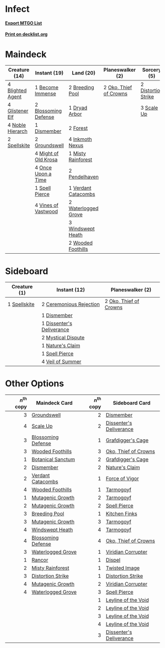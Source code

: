 # Infect

#### [Export MTGO List](../collection/Infect/Infect.txt)
#### [Print on decklist.org](http://decklist.org/?deckmain=1%09Become%20Immense%0A4%09Blighted%20Agent%0A2%09Blossoming%20Defense%0A2%09Breeding%20Pool%0A1%09Dismember%0A2%09Distortion%20Strike%0A1%09Dryad%20Arbor%0A2%09Forest%0A4%09Glistener%20Elf%0A2%09Groundswell%0A4%09Inkmoth%20Nexus%0A4%09Might%20of%20Old%20Krosa%0A1%09Misty%20Rainforest%0A4%09Noble%20Hierarch%0A2%09Oko,%20Thief%20of%20Crowns%0A4%09Once%20Upon%20a%20Time%0A2%09Pendelhaven%0A3%09Scale%20Up%0A1%09Spell%20Pierce%0A2%09Spellskite%0A1%09Verdant%20Catacombs%0A4%09Vines%20of%20Vastwood%0A2%09Waterlogged%20Grove%0A3%09Windswept%20Heath%0A2%09Wooded%20Foothills&deckside=2%09Ceremonious%20Rejection%0A1%09Dismember%0A1%09Dissenter's%20Deliverance%0A2%09Mystical%20Dispute%0A1%09Nature's%20Claim%0A2%09Oko,%20Thief%20of%20Crowns%0A1%09Spell%20Pierce%0A1%09Spellskite%0A4%09Veil%20of%20Summer)
# Maindeck

|                                       Creature (14)                                       |                                         Instant (19)                                          |                                          Land (20)                                           |                                        Planeswalker (2)                                         |                                         Sorcery (5)                                          |
|-------------------------------------------------------------------------------------------|-----------------------------------------------------------------------------------------------|----------------------------------------------------------------------------------------------|-------------------------------------------------------------------------------------------------|----------------------------------------------------------------------------------------------|
|4 [Blighted Agent](http://gatherer.wizards.com/Pages/Card/Details.aspx?multiverseid=214383)|1 [Become Immense](http://gatherer.wizards.com/Pages/Card/Details.aspx?multiverseid=386487)    |2 [Breeding Pool](http://gatherer.wizards.com/Pages/Card/Details.aspx?multiverseid=97088)     |2 [Oko, Thief of Crowns](http://gatherer.wizards.com/Pages/Card/Details.aspx?multiverseid=473159)|2 [Distortion Strike](http://gatherer.wizards.com/Pages/Card/Details.aspx?multiverseid=438618)|
|4 [Glistener Elf](http://gatherer.wizards.com/Pages/Card/Details.aspx?multiverseid=233052) |2 [Blossoming Defense](http://gatherer.wizards.com/Pages/Card/Details.aspx?multiverseid=417719)|1 [Dryad Arbor](http://gatherer.wizards.com/Pages/Card/Details.aspx?multiverseid=136196)      |                                                                                                 |3 [Scale Up](http://gatherer.wizards.com/Pages/Card/Details.aspx?multiverseid=464128)         |
|4 [Noble Hierarch](http://gatherer.wizards.com/Pages/Card/Details.aspx?multiverseid=179434)|1 [Dismember](http://gatherer.wizards.com/Pages/Card/Details.aspx?multiverseid=382182)         |2 [Forest](http://gatherer.wizards.com/Pages/Card/Details.aspx?multiverseid=439860)           |                                                                                                 |                                                                                              |
|2 [Spellskite](http://gatherer.wizards.com/Pages/Card/Details.aspx?multiverseid=397743)    |2 [Groundswell](http://gatherer.wizards.com/Pages/Card/Details.aspx?multiverseid=401657)       |4 [Inkmoth Nexus](http://gatherer.wizards.com/Pages/Card/Details.aspx?multiverseid=213731)    |                                                                                                 |                                                                                              |
|                                                                                           |4 [Might of Old Krosa](http://gatherer.wizards.com/Pages/Card/Details.aspx?multiverseid=425955)|1 [Misty Rainforest](http://gatherer.wizards.com/Pages/Card/Details.aspx?multiverseid=405102) |                                                                                                 |                                                                                              |
|                                                                                           |4 [Once Upon a Time](http://gatherer.wizards.com/Pages/Card/Details.aspx?multiverseid=473131)  |2 [Pendelhaven](http://gatherer.wizards.com/Pages/Card/Details.aspx?multiverseid=442233)      |                                                                                                 |                                                                                              |
|                                                                                           |1 [Spell Pierce](http://gatherer.wizards.com/Pages/Card/Details.aspx?multiverseid=425876)      |1 [Verdant Catacombs](http://gatherer.wizards.com/Pages/Card/Details.aspx?multiverseid=405113)|                                                                                                 |                                                                                              |
|                                                                                           |4 [Vines of Vastwood](http://gatherer.wizards.com/Pages/Card/Details.aspx?multiverseid=397747) |2 [Waterlogged Grove](http://gatherer.wizards.com/Pages/Card/Details.aspx?multiverseid=464198)|                                                                                                 |                                                                                              |
|                                                                                           |                                                                                               |3 [Windswept Heath](http://gatherer.wizards.com/Pages/Card/Details.aspx?multiverseid=405115)  |                                                                                                 |                                                                                              |
|                                                                                           |                                                                                               |2 [Wooded Foothills](http://gatherer.wizards.com/Pages/Card/Details.aspx?multiverseid=405116) |                                                                                                 |                                                                                              |


# Sideboard

|                                     Creature (1)                                      |                                            Instant (12)                                            |                                        Planeswalker (2)                                         |
|---------------------------------------------------------------------------------------|----------------------------------------------------------------------------------------------------|-------------------------------------------------------------------------------------------------|
|1 [Spellskite](http://gatherer.wizards.com/Pages/Card/Details.aspx?multiverseid=397743)|2 [Ceremonious Rejection](http://gatherer.wizards.com/Pages/Card/Details.aspx?multiverseid=417613)  |2 [Oko, Thief of Crowns](http://gatherer.wizards.com/Pages/Card/Details.aspx?multiverseid=473159)|
|                                                                                       |1 [Dismember](http://gatherer.wizards.com/Pages/Card/Details.aspx?multiverseid=382182)              |                                                                                                 |
|                                                                                       |1 [Dissenter's Deliverance](http://gatherer.wizards.com/Pages/Card/Details.aspx?multiverseid=426866)|                                                                                                 |
|                                                                                       |2 [Mystical Dispute](http://gatherer.wizards.com/Pages/Card/Details.aspx?multiverseid=473020)       |                                                                                                 |
|                                                                                       |1 [Nature's Claim](http://gatherer.wizards.com/Pages/Card/Details.aspx?multiverseid=382316)         |                                                                                                 |
|                                                                                       |1 [Spell Pierce](http://gatherer.wizards.com/Pages/Card/Details.aspx?multiverseid=425876)           |                                                                                                 |
|                                                                                       |4 [Veil of Summer](http://gatherer.wizards.com/Pages/Card/Details.aspx?multiverseid=466952)         |                                                                                                 |


# Other Options

|*n*<sup>th</sup> copy|                                        Maindeck Card                                        |*n*<sup>th</sup> copy|                                          Sideboard Card                                          |
|--------------------:|---------------------------------------------------------------------------------------------|--------------------:|--------------------------------------------------------------------------------------------------|
|                    3|[Groundswell](http://gatherer.wizards.com/Pages/Card/Details.aspx?multiverseid=401657)       |                    2|[Dismember](http://gatherer.wizards.com/Pages/Card/Details.aspx?multiverseid=382182)              |
|                    4|[Scale Up](http://gatherer.wizards.com/Pages/Card/Details.aspx?multiverseid=464128)          |                    2|[Dissenter's Deliverance](http://gatherer.wizards.com/Pages/Card/Details.aspx?multiverseid=426866)|
|                    3|[Blossoming Defense](http://gatherer.wizards.com/Pages/Card/Details.aspx?multiverseid=417719)|                    1|[Grafdigger's Cage](http://gatherer.wizards.com/Pages/Card/Details.aspx?multiverseid=278452)      |
|                    3|[Wooded Foothills](http://gatherer.wizards.com/Pages/Card/Details.aspx?multiverseid=405116)  |                    3|[Oko, Thief of Crowns](http://gatherer.wizards.com/Pages/Card/Details.aspx?multiverseid=473159)   |
|                    1|[Botanical Sanctum](http://gatherer.wizards.com/Pages/Card/Details.aspx?multiverseid=417817) |                    2|[Grafdigger's Cage](http://gatherer.wizards.com/Pages/Card/Details.aspx?multiverseid=278452)      |
|                    2|[Dismember](http://gatherer.wizards.com/Pages/Card/Details.aspx?multiverseid=382182)         |                    2|[Nature's Claim](http://gatherer.wizards.com/Pages/Card/Details.aspx?multiverseid=382316)         |
|                    2|[Verdant Catacombs](http://gatherer.wizards.com/Pages/Card/Details.aspx?multiverseid=405113) |                    1|[Force of Vigor](http://gatherer.wizards.com/Pages/Card/Details.aspx?multiverseid=464113)         |
|                    4|[Wooded Foothills](http://gatherer.wizards.com/Pages/Card/Details.aspx?multiverseid=405116)  |                    1|[Tarmogoyf](http://gatherer.wizards.com/Pages/Card/Details.aspx?multiverseid=136142)              |
|                    1|[Mutagenic Growth](http://gatherer.wizards.com/Pages/Card/Details.aspx?multiverseid=397717)  |                    2|[Tarmogoyf](http://gatherer.wizards.com/Pages/Card/Details.aspx?multiverseid=136142)              |
|                    2|[Mutagenic Growth](http://gatherer.wizards.com/Pages/Card/Details.aspx?multiverseid=397717)  |                    2|[Spell Pierce](http://gatherer.wizards.com/Pages/Card/Details.aspx?multiverseid=425876)           |
|                    3|[Breeding Pool](http://gatherer.wizards.com/Pages/Card/Details.aspx?multiverseid=97088)      |                    1|[Kitchen Finks](http://gatherer.wizards.com/Pages/Card/Details.aspx?multiverseid=370458)          |
|                    3|[Mutagenic Growth](http://gatherer.wizards.com/Pages/Card/Details.aspx?multiverseid=397717)  |                    3|[Tarmogoyf](http://gatherer.wizards.com/Pages/Card/Details.aspx?multiverseid=136142)              |
|                    4|[Windswept Heath](http://gatherer.wizards.com/Pages/Card/Details.aspx?multiverseid=405115)   |                    4|[Tarmogoyf](http://gatherer.wizards.com/Pages/Card/Details.aspx?multiverseid=136142)              |
|                    4|[Blossoming Defense](http://gatherer.wizards.com/Pages/Card/Details.aspx?multiverseid=417719)|                    4|[Oko, Thief of Crowns](http://gatherer.wizards.com/Pages/Card/Details.aspx?multiverseid=473159)   |
|                    3|[Waterlogged Grove](http://gatherer.wizards.com/Pages/Card/Details.aspx?multiverseid=464198) |                    1|[Viridian Corrupter](http://gatherer.wizards.com/Pages/Card/Details.aspx?multiverseid=213772)     |
|                    1|[Rancor](http://gatherer.wizards.com/Pages/Card/Details.aspx?multiverseid=442175)            |                    1|[Dispel](http://gatherer.wizards.com/Pages/Card/Details.aspx?multiverseid=401858)                 |
|                    2|[Misty Rainforest](http://gatherer.wizards.com/Pages/Card/Details.aspx?multiverseid=405102)  |                    1|[Twisted Image](http://gatherer.wizards.com/Pages/Card/Details.aspx?multiverseid=442064)          |
|                    3|[Distortion Strike](http://gatherer.wizards.com/Pages/Card/Details.aspx?multiverseid=438618) |                    1|[Distortion Strike](http://gatherer.wizards.com/Pages/Card/Details.aspx?multiverseid=438618)      |
|                    4|[Mutagenic Growth](http://gatherer.wizards.com/Pages/Card/Details.aspx?multiverseid=397717)  |                    2|[Viridian Corrupter](http://gatherer.wizards.com/Pages/Card/Details.aspx?multiverseid=213772)     |
|                    4|[Waterlogged Grove](http://gatherer.wizards.com/Pages/Card/Details.aspx?multiverseid=464198) |                    3|[Spell Pierce](http://gatherer.wizards.com/Pages/Card/Details.aspx?multiverseid=425876)           |
|                     |                                                                                             |                    1|[Leyline of the Void](http://gatherer.wizards.com/Pages/Card/Details.aspx?multiverseid=107682)    |
|                     |                                                                                             |                    2|[Leyline of the Void](http://gatherer.wizards.com/Pages/Card/Details.aspx?multiverseid=107682)    |
|                     |                                                                                             |                    3|[Leyline of the Void](http://gatherer.wizards.com/Pages/Card/Details.aspx?multiverseid=107682)    |
|                     |                                                                                             |                    4|[Leyline of the Void](http://gatherer.wizards.com/Pages/Card/Details.aspx?multiverseid=107682)    |
|                     |                                                                                             |                    3|[Dissenter's Deliverance](http://gatherer.wizards.com/Pages/Card/Details.aspx?multiverseid=426866)|


